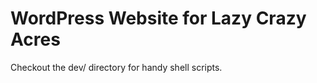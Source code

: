 WordPress Website for Lazy Crazy Acres
======================================

Checkout the dev/ directory for handy shell scripts.

